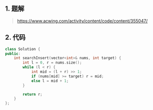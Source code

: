 ## 1. 题解
> https://www.acwing.com/activity/content/code/content/355047/

## 2. 代码
```c++
class Solution {
public:
    int searchInsert(vector<int>& nums, int target) {
        int l = 0, r = nums.size();
        while (l < r) {
            int mid = (l + r) >> 1;
            if (nums[mid] >= target) r = mid;
            else l = mid + 1;
        }

        return r;
    }
};
```